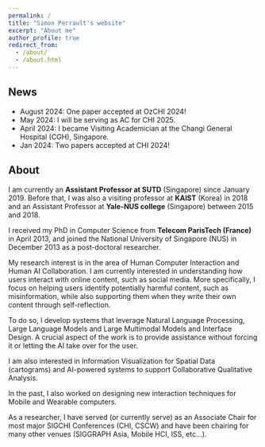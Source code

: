```yaml
---
permalink: /
title: "Simon Perrault's website"
excerpt: "About me"
author_profile: true
redirect_from:
  - /about/
  - /about.html
---
```


## News
- August 2024: One paper accepted at OzCHI 2024!
- May 2024: I will be serving as AC for CHI 2025.
- April 2024: I became Visiting Academician at the Changi General Hospital (CGH), Singapore.
- Jan 2024: Two papers accepted at CHI 2024!

## About

I am currently an **Assistant Professor at SUTD** (Singapore) since January 2019. Before that, I was also a visiting professor at **KAIST** (Korea) in 2018 and an Assistant Professor at **Yale-NUS college** (Singapore) between 2015 and 2018.

I received my PhD in Computer Science from **Telecom ParisTech (France)** in April 2013, and joined the National University of Singapore (NUS) in December 2013 as a post-doctoral researcher.

My research interest is in the area of Human Computer Interaction and Human AI Collaboration. I am currently interested in understanding how users interact with online content, such as social media. More specifically, I focus on helping users identify potentially harmful content, such as misinformation, while also supporting them when they write their own content through self-reflection.

To do so, I develop systems that leverage Natural Language Processing, Large Language Models and Large Multimodal Models and Interface Design. A crucial aspect of the work is to provide assistance without forcing it or letting the AI take over for the user.

I am also interested in Information Visualization for Spatial Data (cartograms) and AI-powered systems to support Collaborative Qualitative Analysis.

In the past, I also worked on designing new interaction techniques for Mobile and Wearable computers.

As a researcher, I have served (or currently serve) as an Associate Chair for most major SIGCHI Conferences (CHI, CSCW) and have been chairing for many other venues (SIGGRAPH Asia, Mobile HCI, ISS, etc...).
